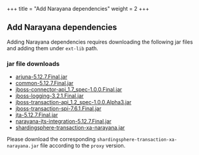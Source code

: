 +++
title = "Add Narayana dependencies"
weight = 2
+++

## Add Narayana dependencies

Adding Narayana dependencies requires downloading the following jar files and adding them under `ext-lib` path.

### jar file downloads

- [arjuna-5.12.7.Final.jar](https://repo1.maven.org/maven2/org/jboss/narayana/arjunacore/arjuna/5.12.7.Final/arjuna-5.12.7.Final.jar)
- [common-5.12.7.Final.jar](https://repo1.maven.org/maven2/org/jboss/narayana/common/5.12.7.Final/common-5.12.7.Final.jar)
- [jboss-connector-api_1.7_spec-1.0.0.Final.jar](https://repo1.maven.org/maven2/org/jboss/spec/javax/resource/jboss-connector-api_1.7_spec/1.0.0.Final/jboss-connector-api_1.7_spec-1.0.0.Final.jar)
- [jboss-logging-3.2.1.Final.jar](https://repo1.maven.org/maven2/org/jboss/logging/jboss-logging/3.2.1.Final/jboss-logging-3.2.1.Final.jar)
- [jboss-transaction-api_1.2_spec-1.0.0.Alpha3.jar](https://repo1.maven.org/maven2/org/jboss/spec/javax/transaction/jboss-transaction-api_1.2_spec/1.0.0.Alpha3/jboss-transaction-api_1.2_spec-1.0.0.Alpha3.jar)
- [jboss-transaction-spi-7.6.1.Final.jar](https://repo1.maven.org/maven2/org/jboss/jboss-transaction-spi/7.6.1.Final/jboss-transaction-spi-7.6.1.Final.jar)
- [jta-5.12.7.Final.jar](https://repo1.maven.org/maven2/org/jboss/narayana/jta/jta/5.12.7.Final/jta-5.12.7.Final.jar)
- [narayana-jts-integration-5.12.7.Final.jar](https://repo1.maven.org/maven2/org/jboss/narayana/jts/narayana-jts-integration/5.12.7.Final/narayana-jts-integration-5.12.7.Final.jar)
- [shardingsphere-transaction-xa-narayana.jar](https://mvnrepository.com/artifact/org.apache.shardingsphere/shardingsphere-transaction-xa-narayana)

Please download the corresponding `shardingsphere-transaction-xa-narayana.jar` file according to the `proxy` version.
